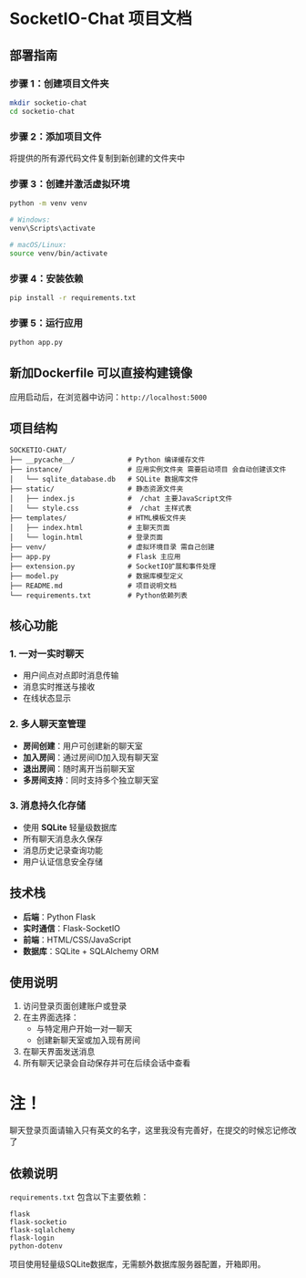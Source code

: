 # SocketIO-Chat 项目文档

## 部署指南

### 步骤 1：创建项目文件夹
```bash
mkdir socketio-chat
cd socketio-chat
```

### 步骤 2：添加项目文件
将提供的所有源代码文件复制到新创建的文件夹中

### 步骤 3：创建并激活虚拟环境
```bash
python -m venv venv

# Windows:
venv\Scripts\activate

# macOS/Linux:
source venv/bin/activate
```

### 步骤 4：安装依赖
```bash
pip install -r requirements.txt
```

### 步骤 5：运行应用
```bash
python app.py
```

## 新加Dockerfile 可以直接构建镜像

应用启动后，在浏览器中访问：`http://localhost:5000`

## 项目结构

```
SOCKETIO-CHAT/
├── __pycache__/             # Python 编译缓存文件
├── instance/                # 应用实例文件夹 需要启动项目 会自动创建该文件
│   └── sqlite_database.db   # SQLite 数据库文件
├── static/                  # 静态资源文件夹
│   ├── index.js             #  /chat 主要JavaScript文件
│   └── style.css            #  /chat 主样式表
├── templates/               # HTML模板文件夹
│   ├── index.html           # 主聊天页面
│   └── login.html           # 登录页面
├── venv/                    # 虚拟环境目录 需自己创建
├── app.py                   # Flask 主应用
├── extension.py             # SocketIO扩展和事件处理
├── model.py                 # 数据库模型定义
├── README.md                # 项目说明文档
└── requirements.txt         # Python依赖列表
```

## 核心功能

### 1. 一对一实时聊天
- 用户间点对点即时消息传输
- 消息实时推送与接收
- 在线状态显示

### 2. 多人聊天室管理
- **房间创建**：用户可创建新的聊天室
- **加入房间**：通过房间ID加入现有聊天室
- **退出房间**：随时离开当前聊天室
- **多房间支持**：同时支持多个独立聊天室

### 3. 消息持久化存储
- 使用 **SQLite** 轻量级数据库
- 所有聊天消息永久保存
- 消息历史记录查询功能
- 用户认证信息安全存储

## 技术栈

- **后端**：Python Flask
- **实时通信**：Flask-SocketIO
- **前端**：HTML/CSS/JavaScript
- **数据库**：SQLite + SQLAlchemy ORM

## 使用说明

1. 访问登录页面创建账户或登录
2. 在主界面选择：
   - 与特定用户开始一对一聊天
   - 创建新聊天室或加入现有房间
3. 在聊天界面发送消息
4. 所有聊天记录会自动保存并可在后续会话中查看

# 注！ 
聊天登录页面请输入只有英文的名字，这里我没有完善好，在提交的时候忘记修改了

## 依赖说明

`requirements.txt` 包含以下主要依赖：
```
flask
flask-socketio
flask-sqlalchemy
flask-login
python-dotenv
```

项目使用轻量级SQLite数据库，无需额外数据库服务器配置，开箱即用。